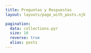 ```yaml
---
title: Preguntas y Respuestas
layout: layouts/page_with_posts.njk

pagination:
  data: collections.pyr
  size: 10
  reverse: true
  alias: posts
---
```

